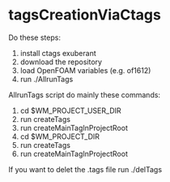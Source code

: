 # tagsCreationViaCtags
Do these steps:
1) install ctags exuberant 
2) download the repository 
3) load OpenFOAM variables (e.g. of1612)
4) run ./AllrunTags

AllrunTags script do mainly these commands:
1. cd $WM_PROJECT_USER_DIR
2. run createTags
3. run createMainTagInProjectRoot
4. cd $WM_PROJECT_DIR
5. run createTags
6. run createMainTagInProjectRoot

If you want to delet the .tags file run ./delTags

